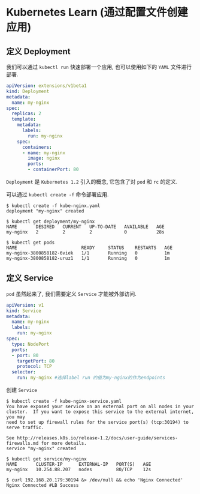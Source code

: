 # Kubernetes Learn (通过配置文件创建应用)


## 定义 Deployment

我们可以通过 `kubectl run` 快速部署一个应用, 也可以使用如下的 `YAML` 文件进行部署.

```yaml
apiVersion: extensions/v1beta1
kind: Deployment
metadata:
  name: my-nginx
spec:
  replicas: 2
  template:
    metadata:
      labels:
        run: my-nginx
    spec:
      containers:
      - name: my-nginx
        image: nginx
        ports:
        - containerPort: 80
```

`Deployment` 是 `Kubernetes 1.2` 引入的概念, 它包含了对 `pod` 和 `rc` 的定义.


可以通过 `kubectl create -f` 命令部署应用.

```shellscript
$ kubectl create -f kube-nginx.yaml
deployment "my-nginx" created

$ kubectl get deployment/my-nginx
NAME       DESIRED   CURRENT   UP-TO-DATE   AVAILABLE   AGE
my-nginx   2         2         2            0           28s

$ kubectl get pods
NAME                        READY     STATUS    RESTARTS   AGE
my-nginx-3800858182-6viek   1/1       Running   0          1m
my-nginx-3800858182-uruz1   1/1       Running   0          1m
```


## 定义 Service

`pod` 虽然起来了, 我们需要定义 `Service` 才能被外部访问.

```yaml
apiVersion: v1
kind: Service
metadata:
  name: my-nginx
  labels:
    run: my-nginx
spec:
  type: NodePort
  ports:
  - port: 80
    targetPort: 80
    protocol: TCP
  selector:
    run: my-nginx #选择label run 的值为my-nginx的作为endpoints
```

创建 `Service`

```shellscript
$ kubectl create -f kube-nginx-service.yaml
You have exposed your service on an external port on all nodes in your
cluster.  If you want to expose this service to the external internet, you may
need to set up firewall rules for the service port(s) (tcp:30194) to serve traffic.

See http://releases.k8s.io/release-1.2/docs/user-guide/services-firewalls.md for more details.
service "my-nginx" created

$ kubectl get service/my-nginx
NAME       CLUSTER-IP      EXTERNAL-IP   PORT(S)   AGE
my-nginx   10.254.88.207   nodes         80/TCP    12s

$ curl 192.168.20.179:30194 &> /dev/null && echo 'Nginx Connected'
Nginx Connected #LB Success
```
